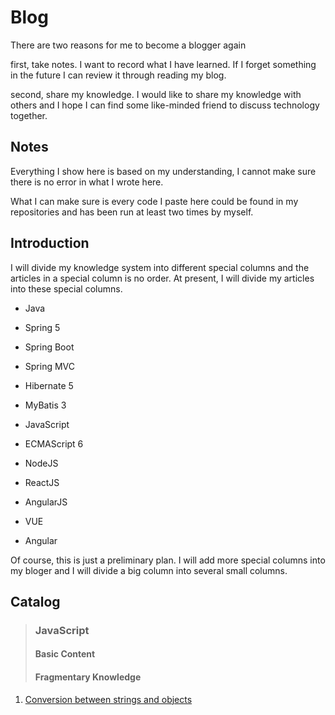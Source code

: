 # Blog

There are two reasons for me to become a blogger again

first, take notes. I want to record what I have learned. If I forget something in the future I can review it through reading my blog.

second, share my knowledge. I would like to share my knowledge with others and I hope I can find some like-minded friend to discuss technology together.

## Notes

Everything I show here is based on my understanding, I cannot make sure there is no error in what I wrote here. 

What I can make sure is every code I paste here could be found in my repositories and has been run at least two times by myself.

## Introduction

I will divide my knowledge system into different special columns and the articles in a special column is no order. At present, I will divide my articles into these special columns.

* Java

* Spring 5

* Spring Boot

* Spring MVC

* Hibernate 5

* MyBatis 3

* JavaScript

* ECMAScript 6

* NodeJS

* ReactJS

* AngularJS

* VUE

* Angular

Of course, this is just a preliminary plan. I will add more special columns into my bloger and I will divide a big column into several small columns.

## Catalog

> ### JavaScript   
> #### Basic Content
> #### Fragmentary Knowledge
1. [Conversion between strings and objects](https://github.com/fengandzhy/Blog/issues/3)


